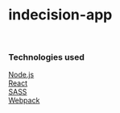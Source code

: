 # indecision-app<br/><br/>

### Technologies used<br/>
[Node.js](https://nodejs.org/en/)<br/>
[React](https://facebook.github.io/react/)<br/>
[SASS](http://sass-lang.com/)<br/>
[Webpack](https://webpack.js.org/)<br/>

